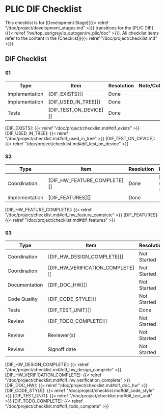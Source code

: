 
# PLIC DIF Checklist


This checklist is for [Development Stage]({{< relref "/doc/project/development_stages.md" >}}) transitions for the [PLIC DIF]({{< relref "hw/top_earlgrey/ip_autogen/rv_plic/doc" >}}).
All checklist items refer to the content in the [Checklist]({{< relref "/doc/project/checklist.md" >}}).

<h2>DIF Checklist</h2>

<h3>S1</h3>

Type           | Item                   | Resolution  | Note/Collaterals
---------------|------------------------|-------------|------------------
Implementation | [DIF_EXISTS][]         | Done        |
Implementation | [DIF_USED_IN_TREE][]   | Done        |
Tests          | [DIF_TEST_ON_DEVICE][] | Done        |

[DIF_EXISTS]:         {{< relref "/doc/project/checklist.md#dif_exists" >}}
[DIF_USED_IN_TREE]:   {{< relref "/doc/project/checklist.md#dif_used_in_tree" >}}
[DIF_TEST_ON_DEVICE]: {{< relref "/doc/project/checklist.md#dif_test_on_device" >}}

<h3>S2</h3>

Type           | Item                        | Resolution  | Note/Collaterals
---------------|-----------------------------|-------------|------------------
Coordination   | [DIF_HW_FEATURE_COMPLETE][] | Done        | [HW Dashboard]({{< relref "hw" >}})
Implementation | [DIF_FEATURES][]            | Done        |

[DIF_HW_FEATURE_COMPLETE]: {{< relref "/doc/project/checklist.md#dif_hw_feature_complete" >}}
[DIF_FEATURES]:            {{< relref "/doc/project/checklist.md#dif_features" >}}

<h3>S3</h3>

Type           | Item                             | Resolution  | Note/Collaterals
---------------|----------------------------------|-------------|------------------
Coordination   | [DIF_HW_DESIGN_COMPLETE][]       | Not Started |
Coordination   | [DIF_HW_VERIFICATION_COMPLETE][] | Not Started |
Documentation  | [DIF_DOC_HW][]                   | Not Started |
Code Quality   | [DIF_CODE_STYLE][]               | Not Started |
Tests          | [DIF_TEST_UNIT][]                | Done        |
Review         | [DIF_TODO_COMPLETE][]            | Not Started |
Review         | Reviewer(s)                      | Not Started |
Review         | Signoff date                     | Not Started |

[DIF_HW_DESIGN_COMPLETE]:       {{< relref "/doc/project/checklist.md#dif_hw_design_complete" >}}
[DIF_HW_VERIFICATION_COMPLETE]: {{< relref "/doc/project/checklist.md#dif_hw_verification_complete" >}}
[DIF_DOC_HW]:                   {{< relref "/doc/project/checklist.md#dif_doc_hw" >}}
[DIF_CODE_STYLE]:               {{< relref "/doc/project/checklist.md#dif_code_style" >}}
[DIF_TEST_UNIT]:                {{< relref "/doc/project/checklist.md#dif_test_unit" >}}
[DIF_TODO_COMPLETE]:            {{< relref "/doc/project/checklist.md#dif_todo_complete" >}}
